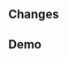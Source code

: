 ## Changes

<!--- Provide a general summary of your changes -->

## Demo

<!--- If applicable, provide screenshots or a short gif as a demonstration -->
